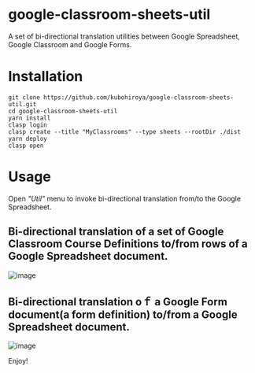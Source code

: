 # google-classroom-sheets-util

A set of bi-directional translation utilities between Google Spreadsheet, Google Classroom and Google Forms.

# Installation

```
git clone https://github.com/kubohiroya/google-classroom-sheets-util.git
cd google-classroom-sheets-util
yarn install
clasp login
clasp create --title "MyClassrooms" --type sheets --rootDir ./dist
yarn deploy
clasp open
````

# Usage

Open *"Util"* menu to invoke bi-directional translation from/to the Google Spreadsheet.

## Bi-directional translation of a set of Google Classroom Course Definitions to/from rows of a Google Spreadsheet document.

![image](https://user-images.githubusercontent.com/1578247/118382152-7a812680-b62d-11eb-8ee7-dafd914a5e59.png)

## Bi-directional translation oｆ a Google Form document(a form definition) to/from a Google Spreadsheet document.

![image](https://user-images.githubusercontent.com/1578247/118382215-f67b6e80-b62d-11eb-9f5d-1f31f718c8d4.png)

Enjoy!
